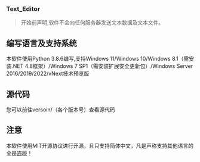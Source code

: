 ### Text_Editor
> 开始前声明,软件不会向任何服务器发送文本数据及文本文件。
## 编写语言及支持系统
本软件使用Python 3.8.6编写,支持Windows 11/Windows 10/Windows 8.1（需安装.NET 4.8框架）/Windows 7 SP1（需安装扩展安全更新包）/Windows Server 2016/2019/2022/vNext技术预览版
## 源代码
您可以前往versoin/（各个版本号）查看源代码
## 注意
本软件使用MIT开源协议进行开源，且只支持简体中文，凡是声称支持其他语言的全是盗版！
